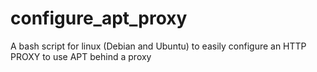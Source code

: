# configure_apt_proxy
A bash script for linux (Debian and Ubuntu) to easily configure an HTTP PROXY to use APT behind a proxy

